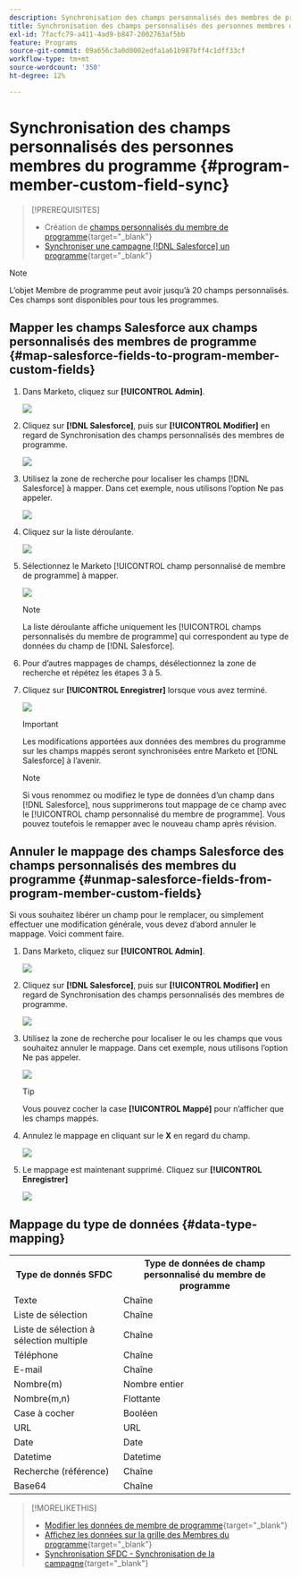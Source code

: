 ```yaml
---
description: Synchronisation des champs personnalisés des membres de programme - Documents Marketo - Documentation du produit
title: Synchronisation des champs personnalisés des personnes membres du programme
exl-id: 7facfc79-a411-4ad9-b847-2002763af5bb
feature: Programs
source-git-commit: 09a656c3a0d0002edfa1a61b987bff4c1dff33cf
workflow-type: tm+mt
source-wordcount: '350'
ht-degree: 12%

---
```


# Synchronisation des champs personnalisés des personnes membres du programme {#program-member-custom-field-sync}

>[!PREREQUISITES]
>
>* Création de [champs personnalisés du membre de programme](/help/marketo/product-docs/core-marketo-concepts/programs/working-with-programs/program-member-custom-fields.md){target="_blank"}
>* [Synchroniser une campagne  [!DNL Salesforce]  un programme](/help/marketo/product-docs/core-marketo-concepts/programs/working-with-programs/sync-an-sfdc-campaign-with-a-program.md){target="_blank"}

>[!NOTE]
>
>L’objet Membre de programme peut avoir jusqu’à 20 champs personnalisés. Ces champs sont disponibles pour tous les programmes.

## Mapper les champs Salesforce aux champs personnalisés des membres de programme {#map-salesforce-fields-to-program-member-custom-fields}

1. Dans Marketo, cliquez sur **[!UICONTROL Admin]**.

   ![](assets/program-member-custom-field-sync-1.png)

1. Cliquez sur **[!DNL Salesforce]**, puis sur **[!UICONTROL Modifier]** en regard de Synchronisation des champs personnalisés des membres de programme.

   ![](assets/program-member-custom-field-sync-2.png)

1. Utilisez la zone de recherche pour localiser les champs [!DNL Salesforce] à mapper. Dans cet exemple, nous utilisons l’option Ne pas appeler.

   ![](assets/program-member-custom-field-sync-3.png)

1. Cliquez sur la liste déroulante.

   ![](assets/program-member-custom-field-sync-4.png)

1. Sélectionnez le Marketo [!UICONTROL champ personnalisé de membre de programme] à mapper.

   ![](assets/program-member-custom-field-sync-5.png)

   >[!NOTE]
   >
   >La liste déroulante affiche uniquement les [!UICONTROL champs personnalisés du membre de programme] qui correspondent au type de données du champ de [!DNL Salesforce].

1. Pour d’autres mappages de champs, désélectionnez la zone de recherche et répétez les étapes 3 à 5.

1. Cliquez sur **[!UICONTROL Enregistrer]** lorsque vous avez terminé.

   ![](assets/program-member-custom-field-sync-6.png)

   >[!IMPORTANT]
   >
   >Les modifications apportées aux données des membres du programme sur les champs mappés seront synchronisées entre Marketo et [!DNL Salesforce] à l’avenir.

   >[!NOTE]
   >
   >Si vous renommez ou modifiez le type de données d’un champ dans [!DNL Salesforce], nous supprimerons tout mappage de ce champ avec le [!UICONTROL champ personnalisé du membre de programme]. Vous pouvez toutefois le remapper avec le nouveau champ après révision.

## Annuler le mappage des champs Salesforce des champs personnalisés des membres du programme {#unmap-salesforce-fields-from-program-member-custom-fields}

Si vous souhaitez libérer un champ pour le remplacer, ou simplement effectuer une modification générale, vous devez d’abord annuler le mappage. Voici comment faire.

1. Dans Marketo, cliquez sur **[!UICONTROL Admin]**.

   ![](assets/program-member-custom-field-sync-7.png)

1. Cliquez sur **[!DNL Salesforce]**, puis sur **[!UICONTROL Modifier]** en regard de Synchronisation des champs personnalisés des membres de programme.

   ![](assets/program-member-custom-field-sync-8.png)

1. Utilisez la zone de recherche pour localiser le ou les champs que vous souhaitez annuler le mappage. Dans cet exemple, nous utilisons l’option Ne pas appeler.

   ![](assets/program-member-custom-field-sync-9.png)

   >[!TIP]
   >
   >Vous pouvez cocher la case **[!UICONTROL Mappé]** pour n’afficher que les champs mappés.

1. Annulez le mappage en cliquant sur le **X** en regard du champ.

   ![](assets/program-member-custom-field-sync-10.png)

1. Le mappage est maintenant supprimé. Cliquez sur **[!UICONTROL Enregistrer]**

   ![](assets/program-member-custom-field-sync-11.png)

## Mappage du type de données {#data-type-mapping}

<table>
  <colgroup>
    <col/>
    <col/>
  </colgroup>
  <tbody>
    <tr>
      <th>Type de donnés SFDC</th>
      <th>Type de données de champ personnalisé du membre de programme</th>
    </tr>
    <tr>
      <td>Texte</td>
      <td>Chaîne</td>
    </tr>
    <tr>
      <td>Liste de sélection</td>
      <td>Chaîne</td>
    </tr>
    <tr>
      <td>Liste de sélection à sélection multiple</td>
      <td>Chaîne</td>
    </tr>
    <tr>
      <td>Téléphone</td>
      <td>Chaîne</td>
    </tr>
    <tr>
      <td>E-mail</td>
      <td>Chaîne</td>
    </tr>
    <tr>
      <td>Nombre(m)</td>
      <td>Nombre entier</td>
    </tr>
    <tr>
      <td>Nombre(m,n)</td>
      <td>Flottante</td>
    </tr>
    <tr>
      <td>Case à cocher</td>
      <td>Booléen</td>
    </tr>
    <tr>
      <td>URL</td>
      <td>URL</td>
    </tr>
    <tr>
      <td>Date</td>
      <td>Date</td>
    </tr>
    <tr>
      <td>Datetime</td>
      <td>Datetime</td>
    </tr>
    <tr>
      <td>Recherche (référence)</td>
      <td>Chaîne</td>
    </tr>
    <tr>
      <td>Base64</td>
      <td>Chaîne</td>
    </tr>
  </tbody>
</table>

>[!MORELIKETHIS]
>
>* [Modifier les données de membre de programme](/help/marketo/product-docs/core-marketo-concepts/smart-campaigns/program-flow-actions/change-program-member-data.md){target="_blank"}
>* [Affichez les données sur la grille des Membres du programme](/help/marketo/product-docs/core-marketo-concepts/programs/working-with-programs/manage-and-view-members.md){target="_blank"}
>* [Synchronisation SFDC - Synchronisation de la campagne](/help/marketo/product-docs/crm-sync/salesforce-sync/sfdc-sync-details/sfdc-sync-campaign-sync.md){target="_blank"}
